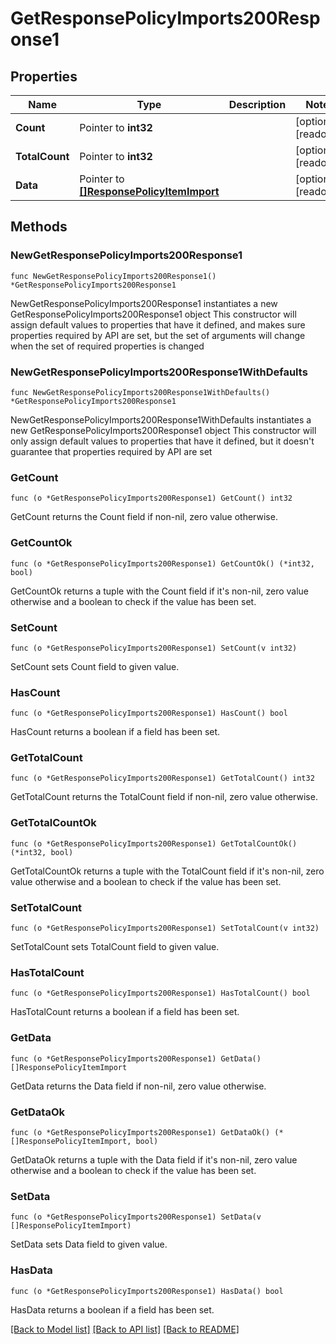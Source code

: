 # GetResponsePolicyImports200Response1

## Properties

Name | Type | Description | Notes
------------ | ------------- | ------------- | -------------
**Count** | Pointer to **int32** |  | [optional] [readonly] 
**TotalCount** | Pointer to **int32** |  | [optional] [readonly] 
**Data** | Pointer to [**[]ResponsePolicyItemImport**](ResponsePolicyItemImport.md) |  | [optional] [readonly] 

## Methods

### NewGetResponsePolicyImports200Response1

`func NewGetResponsePolicyImports200Response1() *GetResponsePolicyImports200Response1`

NewGetResponsePolicyImports200Response1 instantiates a new GetResponsePolicyImports200Response1 object
This constructor will assign default values to properties that have it defined,
and makes sure properties required by API are set, but the set of arguments
will change when the set of required properties is changed

### NewGetResponsePolicyImports200Response1WithDefaults

`func NewGetResponsePolicyImports200Response1WithDefaults() *GetResponsePolicyImports200Response1`

NewGetResponsePolicyImports200Response1WithDefaults instantiates a new GetResponsePolicyImports200Response1 object
This constructor will only assign default values to properties that have it defined,
but it doesn't guarantee that properties required by API are set

### GetCount

`func (o *GetResponsePolicyImports200Response1) GetCount() int32`

GetCount returns the Count field if non-nil, zero value otherwise.

### GetCountOk

`func (o *GetResponsePolicyImports200Response1) GetCountOk() (*int32, bool)`

GetCountOk returns a tuple with the Count field if it's non-nil, zero value otherwise
and a boolean to check if the value has been set.

### SetCount

`func (o *GetResponsePolicyImports200Response1) SetCount(v int32)`

SetCount sets Count field to given value.

### HasCount

`func (o *GetResponsePolicyImports200Response1) HasCount() bool`

HasCount returns a boolean if a field has been set.

### GetTotalCount

`func (o *GetResponsePolicyImports200Response1) GetTotalCount() int32`

GetTotalCount returns the TotalCount field if non-nil, zero value otherwise.

### GetTotalCountOk

`func (o *GetResponsePolicyImports200Response1) GetTotalCountOk() (*int32, bool)`

GetTotalCountOk returns a tuple with the TotalCount field if it's non-nil, zero value otherwise
and a boolean to check if the value has been set.

### SetTotalCount

`func (o *GetResponsePolicyImports200Response1) SetTotalCount(v int32)`

SetTotalCount sets TotalCount field to given value.

### HasTotalCount

`func (o *GetResponsePolicyImports200Response1) HasTotalCount() bool`

HasTotalCount returns a boolean if a field has been set.

### GetData

`func (o *GetResponsePolicyImports200Response1) GetData() []ResponsePolicyItemImport`

GetData returns the Data field if non-nil, zero value otherwise.

### GetDataOk

`func (o *GetResponsePolicyImports200Response1) GetDataOk() (*[]ResponsePolicyItemImport, bool)`

GetDataOk returns a tuple with the Data field if it's non-nil, zero value otherwise
and a boolean to check if the value has been set.

### SetData

`func (o *GetResponsePolicyImports200Response1) SetData(v []ResponsePolicyItemImport)`

SetData sets Data field to given value.

### HasData

`func (o *GetResponsePolicyImports200Response1) HasData() bool`

HasData returns a boolean if a field has been set.


[[Back to Model list]](../README.md#documentation-for-models) [[Back to API list]](../README.md#documentation-for-api-endpoints) [[Back to README]](../README.md)


